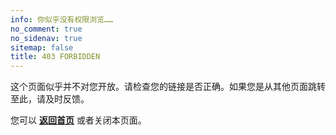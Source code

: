 ```yaml
---
info: 你似乎没有权限浏览……
no_comment: true
no_sidenav: true
sitemap: false
title: 403 FORBIDDEN
---
```

这个页面似乎并不对您开放。请检查您的链接是否正确。如果您是从其他页面跳转至此，请及时反馈。

您可以 **[返回首页](/)** 或者关闭本页面。